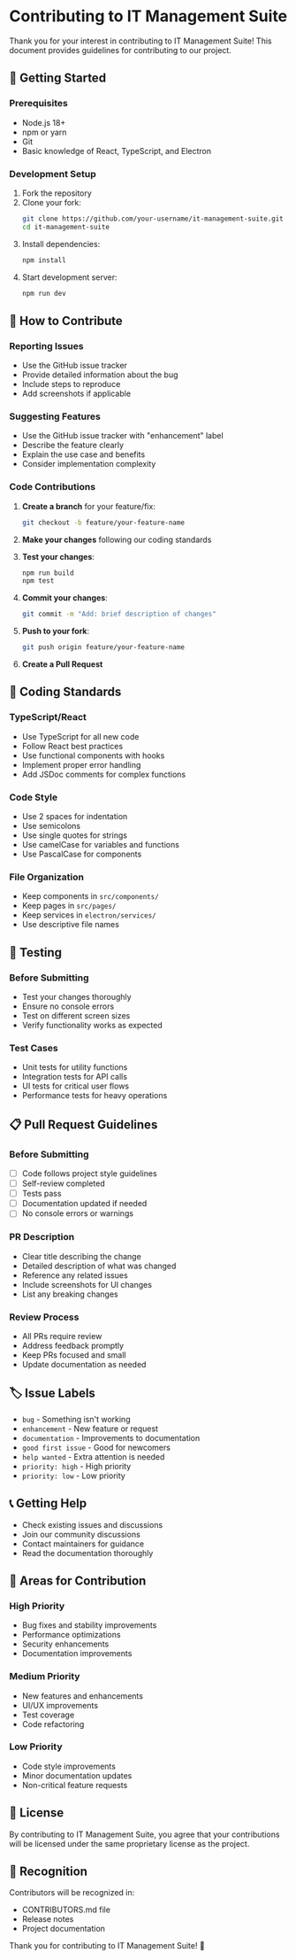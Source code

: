 # Contributing to IT Management Suite

Thank you for your interest in contributing to IT Management Suite! This document provides guidelines for contributing to our project.

## 🚀 Getting Started

### Prerequisites
- Node.js 18+ 
- npm or yarn
- Git
- Basic knowledge of React, TypeScript, and Electron

### Development Setup
1. Fork the repository
2. Clone your fork:
   ```bash
   git clone https://github.com/your-username/it-management-suite.git
   cd it-management-suite
   ```
3. Install dependencies:
   ```bash
   npm install
   ```
4. Start development server:
   ```bash
   npm run dev
   ```

## 📝 How to Contribute

### Reporting Issues
- Use the GitHub issue tracker
- Provide detailed information about the bug
- Include steps to reproduce
- Add screenshots if applicable

### Suggesting Features
- Use the GitHub issue tracker with "enhancement" label
- Describe the feature clearly
- Explain the use case and benefits
- Consider implementation complexity

### Code Contributions
1. **Create a branch** for your feature/fix:
   ```bash
   git checkout -b feature/your-feature-name
   ```

2. **Make your changes** following our coding standards

3. **Test your changes**:
   ```bash
   npm run build
   npm test
   ```

4. **Commit your changes**:
   ```bash
   git commit -m "Add: brief description of changes"
   ```

5. **Push to your fork**:
   ```bash
   git push origin feature/your-feature-name
   ```

6. **Create a Pull Request**

## 🎨 Coding Standards

### TypeScript/React
- Use TypeScript for all new code
- Follow React best practices
- Use functional components with hooks
- Implement proper error handling
- Add JSDoc comments for complex functions

### Code Style
- Use 2 spaces for indentation
- Use semicolons
- Use single quotes for strings
- Use camelCase for variables and functions
- Use PascalCase for components

### File Organization
- Keep components in `src/components/`
- Keep pages in `src/pages/`
- Keep services in `electron/services/`
- Use descriptive file names

## 🧪 Testing

### Before Submitting
- Test your changes thoroughly
- Ensure no console errors
- Test on different screen sizes
- Verify functionality works as expected

### Test Cases
- Unit tests for utility functions
- Integration tests for API calls
- UI tests for critical user flows
- Performance tests for heavy operations

## 📋 Pull Request Guidelines

### Before Submitting
- [ ] Code follows project style guidelines
- [ ] Self-review completed
- [ ] Tests pass
- [ ] Documentation updated if needed
- [ ] No console errors or warnings

### PR Description
- Clear title describing the change
- Detailed description of what was changed
- Reference any related issues
- Include screenshots for UI changes
- List any breaking changes

### Review Process
- All PRs require review
- Address feedback promptly
- Keep PRs focused and small
- Update documentation as needed

## 🏷️ Issue Labels

- `bug` - Something isn't working
- `enhancement` - New feature or request
- `documentation` - Improvements to documentation
- `good first issue` - Good for newcomers
- `help wanted` - Extra attention is needed
- `priority: high` - High priority
- `priority: low` - Low priority

## 📞 Getting Help

- Check existing issues and discussions
- Join our community discussions
- Contact maintainers for guidance
- Read the documentation thoroughly

## 🎯 Areas for Contribution

### High Priority
- Bug fixes and stability improvements
- Performance optimizations
- Security enhancements
- Documentation improvements

### Medium Priority
- New features and enhancements
- UI/UX improvements
- Test coverage
- Code refactoring

### Low Priority
- Code style improvements
- Minor documentation updates
- Non-critical feature requests

## 📄 License

By contributing to IT Management Suite, you agree that your contributions will be licensed under the same proprietary license as the project.

## 🙏 Recognition

Contributors will be recognized in:
- CONTRIBUTORS.md file
- Release notes
- Project documentation

Thank you for contributing to IT Management Suite! 🚀

